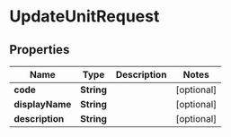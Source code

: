 

# UpdateUnitRequest


## Properties

| Name | Type | Description | Notes |
|------------ | ------------- | ------------- | -------------|
|**code** | **String** |  |  [optional] |
|**displayName** | **String** |  |  [optional] |
|**description** | **String** |  |  [optional] |



